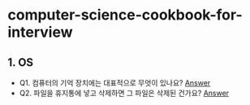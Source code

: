 # computer-science-cookbook-for-interview
## 1. OS
- Q1. 컴퓨터의 기억 장치에는 대표적으로 무엇이 있나요? <a href='https://github.com/young-hun-jo/computer-science-cookbook-for-interview/blob/main/answers/01_OS_Q1.md'>Answer</a>
- Q2. 파일을 휴지통에 넣고 삭제하면 그 파일은 삭제된 건가요? <a href='https://github.com/young-hun-jo/computer-science-cookbook-for-interview/blob/main/answers/01_OS_Q2.md'>Answer</a>
